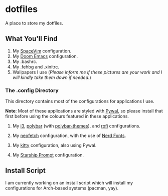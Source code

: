 # dotfiles
A place to store my dotfiles.

## What You'll Find
1. My [SpaceVim](https://spacevim.org/) configuration.
2. My [Doom Emacs](https://github.com/hlissner/doom-emacs) configuration.
3. My .bashrc.
4. My .fehbg and .xinitrc.
5. Wallpapers I use (*Please inform me if these pictures are your work and I will kindly take them down if needed.*)

### The .config Directory
This directory contains most of the configurations for applications I use.

**Note**: Most of these applications are styled with [Pywal](https://github.com/dylanaraps/pywal), so please install that first before using the colours featured in these applications.

1. My [i3](https://i3wm.org/docs/), [polybar](https://github.com/polybar/polybar) (with [polybar-themes](https://github.com/adi1090x/polybar-themes)), and [rofi](https://github.com/davatorium/rofi) configurations.

2. My [neofetch](https://github.com/dylanaraps/neofetch) configuration, with the use of [Nerd Fonts](https://www.nerdfonts.com).

3. My [kitty](https://sw.kovidgoyal.net/kitty/) configuration, also using Pywal.

4. My [Starship Prompt](https://starship.rs/) configuration.

## Install Script
I am currently working on an install script which will install my configurations for Arch-based systems (pacman, yay).

